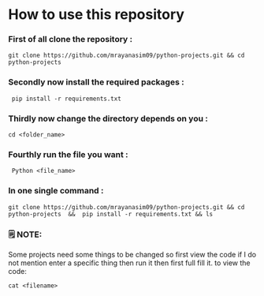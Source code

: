 # How to use this repository

### First of all clone the repository :

```
git clone https://github.com/mrayanasim09/python-projects.git && cd python-projects
```

### Secondly now install the required packages :

```
 pip install -r requirements.txt
```

### Thirdly now change the directory depends on you :

```
cd <folder_name>
```

### Fourthly run the file you want :

```
 Python <file_name>
```

### In one single command :

```
git clone https://github.com/mrayanasim09/python-projects.git && cd python-projects  &&  pip install -r requirements.txt && ls
```

### 🗒 NOTE:

Some projects need some things to be changed so first view the code if I do not mention enter a specific thing then run it then first full fill it.
to view the code:

```
cat <filename>
```


